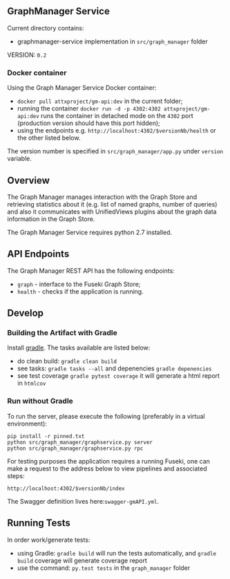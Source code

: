## GraphManager Service

Current directory contains:
* graphmanager-service implementation in `src/graph_manager` folder

VERSION: `0.2`

### Docker container

Using the Graph Manager Service Docker container:
* `docker pull attxproject/gm-api:dev` in the current folder;
* running the container `docker run -d -p 4302:4302 attxproject/gm-api:dev` runs the container in detached mode on the `4302` port (production version should have this port hidden);
* using the endpoints e.g. `http://localhost:4302/$versionNb/health` or the other listed below.

The version number is specified in `src/graph_manager/app.py` under `version` variable.

## Overview

The Graph Manager manages interaction with the Graph Store and retrieving statistics about it (e.g. list of named graphs, number of queries) and also it communicates with UnifiedViews plugins about the graph data information in the Graph Store.

The Graph Manager Service requires python 2.7 installed.

## API Endpoints

The Graph Manager REST API has the following endpoints:
* `graph` - interface to the Fuseki Graph Store;
* `health` - checks if the application is running.

## Develop

### Building the Artifact with Gradle

Install [gradle](https://gradle.org/install). The tasks available are listed below:

* do clean build: `gradle clean build`
* see tasks: `gradle tasks --all` and depenencies `gradle depenencies`
* see test coverage `gradle pytest coverage` it will generate a html report in `htmlcov`

### Run without Gradle

To run the server, please execute the following (preferably in a virtual environment):
```
pip install -r pinned.txt
python src/graph_manager/graphservice.py server
python src/graph_manager/graphservice.py rpc
```

For testing purposes the application requires a running Fuseki, one can make a request to the address below to view pipelines and associated steps:

```
http://localhost:4302/$versionNb/index
```

The Swagger definition lives here:`swagger-gmAPI.yml`.

## Running Tests

In order work/generate tests:
* using Gradle: `gradle build` will run the tests automatically, and `gradle build` coverage will generate coverage report
* use the command: `py.test tests` in the `graph_manager` folder
